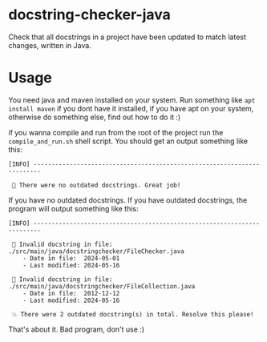 # docstring-checker-java
Check that all docstrings in a project have been updated to match latest changes, written in Java.

# Usage

You need java and maven installed on your system. Run something like `apt install maven` if you dont have it installed, if you have apt on your system, otherwise do something else, find out how to do it :)

if you wanna compile and run from the root of the project run the `compile_and_run.sh` shell script. You should get an output something like this:
```
[INFO] ------------------------------------------------------------------------

 🎉 There were no outdated docstrings. Great job!

```

If you have no outdated docstrings. If you have outdated docstrings, the program will output something like this:
```
[INFO] ------------------------------------------------------------------------

 🧸 Invalid docstring in file: ./src/main/java/docstringchecker/FileChecker.java
    - Date in file:  2024-05-01
    - Last modified: 2024-05-16

 🧸 Invalid docstring in file: ./src/main/java/docstringchecker/FileCollection.java
    - Date in file:  2012-12-12
    - Last modified: 2024-05-16

 💥 There were 2 outdated docstring(s) in total. Resolve this please!

```

That's about it. Bad program, don't use :)
